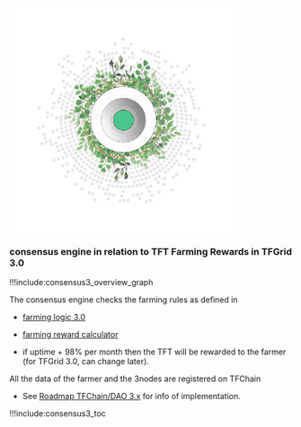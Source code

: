 ![](img/grid_header.jpg)

### consensus engine in relation to TFT Farming Rewards in TFGrid 3.0

!!!include:consensus3_overview_graph

The consensus engine checks the farming rules as defined in 

- [farming logic 3.0](farming_reward)
- [farming reward calculator](farming_calculator)

- if uptime + 98% per month then the TFT will be rewarded to the farmer (for TFGrid 3.0, can change later).

All the data of the farmer and the 3nodes are registered on TFChain

- See [Roadmap TFChain/DAO 3.x](roadmap_tfchain3) for info of implementation.

!!!include:consensus3_toc
